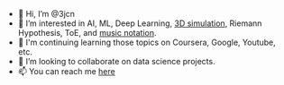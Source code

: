 - 👋 Hi, I’m @3jcn
- 👀 I’m interested in AI, ML, Deep Learning, [3D simulation](https://www.new3jcn.com/simulation.html), Riemann Hypothesis, ToE, and [music notation](https://new3jcn.com).
- 🌱 I'm continuing learning those topics on Coursera, Google, Youtube, etc.
- 💞️ I’m looking to collaborate on data science projects.
- 📫 You can reach me [here](https://www.3jcn.com/contact.html)

<!---
3jcn/3jcn is a ✨ special ✨ repository because its `README.md` (this file) appears on your GitHub profile.
You can click the Preview link to take a look at your changes.
--->
